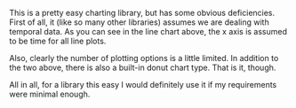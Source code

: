 This is a pretty easy charting library, but has some obvious deficiencies. First of all, it (like so many other libraries) assumes we are dealing with temporal data. As you can see in the line chart above, the x axis is assumed to be time for all line plots.

Also, clearly the number of plotting options is a little limited. In addition to the two above, there is also a built-in donut chart type. That is it, though.

All in all, for a library this easy I would definitely use it if my requirements were minimal enough.
